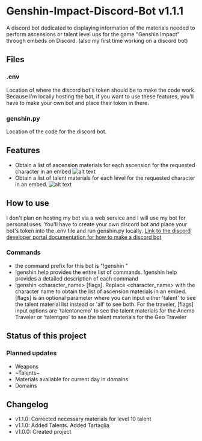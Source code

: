 # Genshin-Impact-Discord-Bot v1.1.1
A discord bot dedicated to displaying information of the materials needed to perform ascensions or talent level ups for the game "Genshin Impact" through embeds on Discord.
(also my first time working on a discord bot)
## Files

### .env
Location of where the discord bot's token should be to make the code work. Because I'm locally hosting the bot, if you want to use these features, you'll have to make your own bot and place their token in there.

### genshin.py
Location of the code for the discord bot.

## Features
* Obtain a list of ascension materials for each ascension for the requested character in an embed
![alt text](https://i.imgur.com/NB5fmpE.png)
* Obtain a list of talent materials for each level for the requested character in an embed.
![alt text](https://i.imgur.com/QAxzHl2.png)

## How to use
I don't plan on hosting my bot via a web service and I will use my bot for personal uses. You'll have to create your own discord bot and place your bot's token into the .env file and run genshin.py locally. 
[Link to the discord developer portal documentation for how to make a discord bot](https://discord.com/developers/docs/intro)
### Commands
* the command prefix for this bot is "!genshin "
* !genshin help provides the entire list of commands. !genshin help <command> provides a detailed description of each command
* !genshin <character_name> [flags]. Replace <character_name> with the character name to obtain the list of ascension materials in an embed. [flags] is an optional parameter where you can input either  'talent' to see the talent material list instead or 'all' to see both. For the traveler, [flags] input options are 'talentanemo' to see the talent materials for the Anemo Traveler or 'talentgeo' to see the talent materials for the Geo Traveler 
## Status of this project
### Planned updates
* Weapons
* ~Talents~
* Materials available for current day in domains
* Domains

## Changelog
* v1.1.0: Corrected necessary materials for level 10 talent
* v1.1.0: Added Talents. Added Tartaglia
* v1.0.0: Created project
